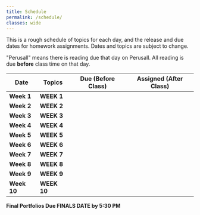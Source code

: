 ```yaml
---
title: Schedule
permalink: /schedule/
classes: wide
---
```


This is a rough schedule of topics for each day, and the release and due dates for homework assignments. Dates and topics are subject to change. 

"Perusall" means there is reading due that day on Perusall. All reading is due **before** class time on that day.


| Date	| Topics	| Due (Before Class) |	Assigned (After Class) |
| ------- | --------------- | ------------- | -------------- |
| **Week 1** | **WEEK 1** | | |
| **Week 2** | **WEEK 2** | | |
| **Week 3** | **WEEK 3** | | |
| **Week 4** | **WEEK 4** | | |
| **Week 5** | **WEEK 5** | | |
| **Week 6** | **WEEK 6** | | |
| **Week 7** | **WEEK 7** | | |
| **Week 8** | **WEEK 8** | | |
| **Week 9** | **WEEK 9** | | | 
| **Week 10** | **WEEK 10** | | |

**Final Portfolios Due FINALS DATE by 5:30 PM**